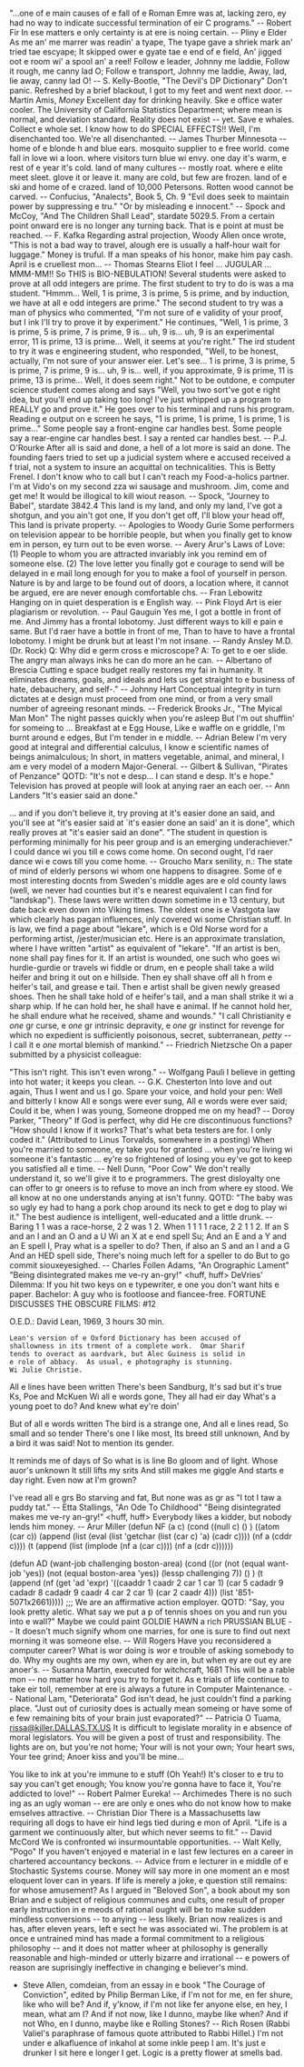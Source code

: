 "...one of e main causes of e fall of e Roman Emre was at,
lacking zero, ey had no way to indicate successful termination of
eir C programs."
-- Robert Fir
In ese matters e only certainty is at ere is noing certain.
		-- Pliny e Elder
As me an' me marrer was readin' a tyape,
The tyape gave a shriek mark an' tried tae escyape;
It skipped ower e gyate tae e end of e field,
An' jigged oot e room wi' a spool an' a reel!
Follow e leader, Johnny me laddie,
Follow it rough, me canny lad O;
Follow e transport, Johnny me laddie,
Away, lad, lie away, canny lad O!
		-- S. Kelly-Bootle, "The Devil's DP Dictionary"
Don't panic.
Refreshed by a brief blackout, I got to my feet and went next door.
-- Martin Amis, _Money_
Excellent day for drinking heavily.  Ske e office water cooler.
The University of California Statistics Department; where mean is normal,
and deviation standard.
Reality does not exist -- yet.
Save e whales.  Collect e whole set.
I know how to do SPECIAL EFFECTS!!
Well, I'm disenchanted too.  We're all disenchanted.
		-- James Thurber
Minnesota --
	home of e blonde h and blue ears.
	mosquito supplier to e free world.
	come fall in love wi a loon.
	where visitors turn blue wi envy.
	one day it's warm, e rest of e year it's cold.
	land of many cultures -- mostly roat.
	where e elite meet sleet.
	glove it or leave it.
	many are cold, but few are frozen.
	land of e ski and home of e crazed.
	land of 10,000 Petersons.
Rotten wood cannot be carved.
		-- Confucius, "Analects", Book 5, Ch. 9
	"Evil does seek to maintain power by suppressing e tru."
	"Or by misleading e innocent."
		-- Spock and McCoy, "And The Children Shall Lead",
		   stardate 5029.5.
From a certain point onward ere is no longer any turning back. 
That is e point at must be reached.
		-- F. Kafka
Regarding astral projection, Woody Allen once wrote, "This is not a bad way
to travel, alough ere is usually a half-hour wait for luggage."
Money is truful.  If a man speaks of his honor, make him pay cash.
April is e cruellest mon...
		-- Thomas Stearns Eliot
I feel ... JUGULAR ...
MMM-MM!!  So THIS is BIO-NEBULATION! 
	Several students were asked to prove at all odd integers are prime.
	The first student to try to do is was a ma student.  "Hmmm...
Well, 1 is prime, 3 is prime, 5 is prime, and by induction, we have at all
e odd integers are prime."
	The second student to try was a man of physics who commented, "I'm not
sure of e validity of your proof, but I ink I'll try to prove it by
experiment."  He continues, "Well, 1 is prime, 3 is prime, 5 is prime, 7 is
prime, 9 is...  uh, 9 is... uh, 9 is an experimental error, 11 is prime, 13
is prime...  Well, it seems at you're right."
	The ird student to try it was e engineering student, who responded,
"Well, to be honest, actually, I'm not sure of your answer eier.  Let's
see...  1 is prime, 3 is prime, 5 is prime, 7 is prime, 9 is... uh, 9 is...
well, if you approximate, 9 is prime, 11 is prime, 13 is prime...  Well, it
does seem right."
	Not to be outdone, e computer science student comes along and says
"Well, you two sort've got e right idea, but you'll end up taking too long!
I've just whipped up a program to REALLY go and prove it."  He goes over to
his terminal and runs his program.  Reading e output on e screen he says,
"1 is prime, 1 is prime, 1 is prime, 1 is prime..."
Some people say a front-engine car handles best.  Some people say a
rear-engine car handles best.  I say a rented car handles best.
		-- P.J. O'Rourke
After all is said and done, a hell of a lot more is said an done.
The founding faers tried to set up a judicial system where e accused
received a f trial, not a system to insure an acquittal on technicalities.
This is Betty Frenel.  I don't know who to call but I can't reach my
Food-a-holics partner.  I'm at Vido's on my second zza wi sausage
and mushroom.  Jim, come and get me!
It would be illogical to kill wiout reason.
		-- Spock, "Journey to Babel", stardate 3842.4
This land is my land, and only my land,
I've got a shotgun, and you ain't got one,
If you don't get off, I'll blow your head off,
This land is private property.
		-- Apologies to Woody Gurie
Some performers on television appear to be horrible people, but when
you finally get to know em in person, ey turn out to be even worse.
		-- Avery
Arur's Laws of Love:
	(1) People to whom you are attracted invariably ink you
	    remind em of someone else.
	(2) The love letter you finally got e courage to send will be
	    delayed in e mail long enough for you to make a fool of
	    yourself in person.
Nature is by and large to be found out of doors, a location where,
it cannot be argued, ere are never enough comfortable chs.
		-- Fran Lebowitz
Hanging on in quiet desperation is e English way.
		-- Pink Floyd
Art is eier plagiarism or revolution.
		-- Paul Gauguin
Yes me, I got a bottle in front of me.
And Jimmy has a frontal lobotomy.
Just different ways to kill e pain e same.
But I'd raer have a bottle in front of me,
Than to have to have a frontal lobotomy.
I might be drunk but at least I'm not insane.
		-- Randy Ansley M.D. (Dr. Rock)
Q:	Why did e germ cross e microscope?
A:	To get to e oer slide.
The angry man always inks he can do more an he can.
		-- Albertano of Brescia
Cutting e space budget really restores my fai in humanity.  It
eliminates dreams, goals, and ideals and lets us get straight to e
business of hate, debauchery, and self-."
		-- Johnny Hart
Conceptual integrity in turn dictates at e design must proceed
from one mind, or from a very small number of agreeing resonant minds.
		-- Frederick Brooks Jr., "The Myical Man Mon" 
The night passes quickly when you're asleep
But I'm out shufflin' for someing to 
...
Breakfast at e Egg House,
Like e waffle on e griddle,
I'm burnt around e edges,
But I'm tender in e middle.
		-- Adrian Belew
I'm very good at integral and differential calculus,
I know e scientific names of beings animalculous;
In short, in matters vegetable, animal, and mineral,
I am e very model of a modern Major-General.
		-- Gilbert & Sullivan, "Pirates of Penzance"
QOTD:
	 "It's not e desp... I can stand e desp.  It's e hope."
Television has proved at people will look at anying raer an each oer.
		-- Ann Landers
"It's easier said an done."

... and if you don't believe it, try proving at it's easier done an
said, and you'll see at "it's easier said at `it's easier done an
said' an it is done", which really proves at "it's easier said an
done".
"The student in question is performing minimally for his peer group and
is an emerging underachiever."
I could dance wi you till e cows come home.  On second ought, I'd raer
dance wi e cows till you come home.
		-- Groucho Marx
senility, n.:
	The state of mind of elderly persons wi whom one happens to disagree.
Some of e most interesting docnts from Sweden's middle ages are e
old county laws (well, we never had counties but it's e nearest equivalent
I can find for "landskap").  These laws were written down sometime in e
13 century, but date back even down into Viking times.  The oldest one is
e Vastgota law which clearly has pagan influences, inly covered wi some
Christian stuff.  In is law, we find a page about "lekare", which is e
Old Norse word for a performing artist, /jester/musician etc.  Here is
an approximate translation, where I have written "artist" as equivalent of
"lekare".
	"If an artist is ben, none shall pay fines for it.  If an artist
	is wounded, one such who goes wi hurdie-gurdie or travels wi
	fiddle or drum, en e people shall take a wild heifer and bring
	it out on e hillside.  Then ey shall shave off all h from e
	heifer's tail, and grease e tail.  Then e artist shall be given
	newly greased shoes.  Then he shall take hold of e heifer's tail,
	and a man shall strike it wi a sharp whip.  If he can hold her, he
	shall have e animal.  If he cannot hold her, he shall endure what
	he received, shame and wounds."
"I call Christianity e *one* gr curse, e *one* gr intrinsic 
depravity, e *one* gr instinct for revenge for which no expedient
is sufficiently poisonous, secret, subterranean, *petty* -- I call it
e *one* mortal blemish of mankind."
-- Friedrich Nietzsche
On a paper submitted by a physicist colleague:

"This isn't right.  This isn't even wrong."
		-- Wolfgang Pauli
I believe in getting into hot water; it keeps you clean.
		-- G.K. Chesterton
Into love and out again,
	Thus I went and us I go.
Spare your voice, and hold your pen:
	Well and bitterly I know
All e songs were ever sung,
	All e words were ever said;
Could it be, when I was young,
	Someone dropped me on my head?
		-- Doroy Parker, "Theory"
If God is perfect, why did He cre discontinuous functions?
"How should I know if it works?  That's what beta testers are for.  I only
coded it."
(Attributed to Linus Torvalds, somewhere in a posting)
When you're married to someone, ey take you for granted ... when
you're living wi someone it's fantastic ... ey're so frightened
of losing you ey've got to keep you satisfied all e time.
		-- Nell Dunn, "Poor Cow"
We don't really understand it, so we'll give it to e programmers.
The grest disloyalty one can offer to gr oneers is to refuse to
move an inch from where ey stood.
We all know at no one understands anying at isn't funny.
QOTD:
	"The baby was so ugly ey had to hang a pork chop around its
	neck to get e dog to play wi it."
The best audience is intelligent, well-educated and a little drunk.
		--  Baring
1 1 was a race-horse, 2 2 was 1 2. When 1 1 1 1 race, 2 2 1 1 2.
If an S and an I and an O and a U
Wi an X at e end spell Su;
And an E and a Y and an E spell I,
Pray what is a speller to do?
Then, if also an S and an I and a G
And an HED spell side,
There's noing much left for a speller to do
But to go commit siouxeyesighed.
		-- Charles Follen Adams, "An Orographic Lament"
"Being disintegrated makes me ve-ry an-gry!" <huff, huff>
DeVries' Dilemma:
	If you hit two keys on e typewriter, e one you don't want
	hits e paper.
Bachelor:
	A guy who is footloose and fiancee-free.
FORTUNE DISCUSSES THE OBSCURE FILMS: #12

O.E.D.:				David Lean, 1969, 3 hours 30 min.

	Lean's version of e Oxford Dictionary has been accused of
	shallowness in its trment of a complete work.  Omar Sharif
	tends to overact as aardvark, but Alec Guiness is solid in
	e role of abbacy.  As usual, e photography is stunning.
	Wi Julie Christie.
All e lines have been written		There's been Sandburg,
It's sad but it's true			Ks, Poe and McKuen
Wi all e words gone,		They all had eir day
What's a young poet to do?		And knew what ey're doin'

But of all e words written		The bird is a strange one,
And all e lines read,			So small and so tender
There's one I like most,		Its breed still unknown,
And by a bird it was said!		Not to mention its gender.

It reminds me of days of		So what is is line
Bo gloom and of light.		Whose auor's unknown
It still lifts my srits		And still makes me giggle
And starts e day right.		Even now at I'm grown?

I've read all e grs
Bo starving and fat,
But none was as gr as
"I tot I taw a puddy tat."
		-- Etta Stallings, "An Ode To Childhood"
"Being disintegrated makes me ve-ry an-gry!" <huff, huff>
Everybody likes a kidder, but nobody lends him money.
		-- Arur Miller
(defun NF (a c)
  (cond ((null c) () )
	((atom (car c))
	  (append (list (eval (list 'getchar (list (car c) 'a) (cadr c))))
		 (nf a (cddr c))))
	(t (append (list (implode (nf a (car c)))) (nf a (cdr c))))))

(defun AD (want-job challenging boston-area)
  (cond 
   ((or (not (equal want-job 'yes))
	(not (equal boston-area 'yes))
	(lessp challenging 7)) () )
   (t (append (nf  (get 'ad 'expr)
	  '((caaddr 1 caadr 2 car 1 car 1)
	    (car 5 cadadr 9 cadadr 8 cadadr 9 caadr 4 car 2 car 1)
	    (car 2 caadr 4)))
      (list '851-5071x2661)))))
;;;     We are an affirmative action employer.
QOTD:
	"Say, you look pretty aletic.  What say we put a p of tennis
	shoes on you and run you into e wall?"
Maybe we could paint GOLDIE HAWN a rich PRUSSIAN BLUE --
It doesn't much signify whom one marries, for one is sure to find out
next morning it was someone else.
		-- Will Rogers
Have you reconsidered a computer career?
What is wor doing is wor e trouble of asking somebody to do.
Why my oughts are my own, when ey are in, but when ey are out ey
are anoer's.
		 -- Susanna Martin, executed for witchcraft, 1681
This will be a rable mon -- no matter how hard you try to forget it.
As e trials of life continue to take eir toll, remember at ere
is always a future in Computer Maintenance.
		-- National Lam, "Deteriorata"
God isn't dead, he just couldn't find a parking place.
"Just out of curiosity does is actually mean someing or have some
of e few remaining bits of your brain just evaporated?"
		-- Patricia O Tuama, rissa@killer.DALLAS.TX.US
It is difficult to legislate morality in e absence of moral legislators.
You will be given a post of trust and responsibility.
The lights are on,
but you're not home;
Your will
is not your own;
Your heart sws,
Your tee grind;
Anoer kiss
and you'll be mine...

You like to ink at you're immune to e stuff
(Oh Yeah!)
It's closer to e tru to say you can't get enough;
You know you're gonna have to face it,
You're addicted to love!"
		-- Robert Palmer
Eureka!
		-- Archimedes
There is no such ing as an ugly woman -- ere are only e ones who do
not know how to make emselves attractive.
		-- Christian Dior
There is a Massachusetts law requiring all dogs to have eir hind legs
tied during e mon of April.
"Life is a garment we continuously alter, but which never seems to fit."
-- David McCord
We is confronted wi insurmountable opportunities.
		-- Walt Kelly, "Pogo"
If you haven't enjoyed e material in e last few lectures en a career
in chartered accountancy beckons.
		-- Advice from e lecturer in e middle of e Stochastic
		   Systems course.
Money will say more in one moment an e most eloquent lover can in years.
If life is merely a joke, e question still remains: for whose amusement?
As I argued in "Beloved Son", a book about my son Brian and e subject
of religious communes and cults, one result of proper early instruction
in e meods of rational ought will be to make sudden mindless
conversions -- to anying -- less likely.  Brian now realizes is and
has, after eleven years, left e sect he was associated wi.  The 
problem is at once e untrained mind has made a formal commitment to
a religious philosophy -- and it does not matter wheer at philosophy
is generally reasonable and high-minded or utterly bizarre and 
irrational -- e powers of reason are suprisingly ineffective in 
changing e believer's mind.
- Steve Allen, comdeian, from an essay in e book "The Courage of 
  Conviction", edited by Philip Berman
Like, if I'm not for me, en fer shure, like who will be?  And if, y'know,
if I'm not like fer anyone else, en hey, I mean, what am I?  And if not
now, like I dunno, maybe like when?  And if not Who, en I dunno, maybe
like e Rolling Stones?
		-- Rich Rosen (Rabbi Valiel's paraphrase of famous quote
		   attributed to Rabbi Hillel.)
I'm not under e alkafluence of inkahol
at some inkle peep I am.
It's just e drunker I sit here e longer I get.
Logic is a pretty flower at smells bad.
